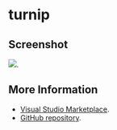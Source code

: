 # turnip



## Screenshot
![](https://raw.githubusercontent.com/gerane/VSCodeThemes/master/gerane.Theme-turnip/screenshot.png).


## More Information
* [Visual Studio Marketplace](https://marketplace.visualstudio.com/items/gerane.Theme-turnip).
* [GitHub repository](https://github.com/gerane/VSCodeThemes).
